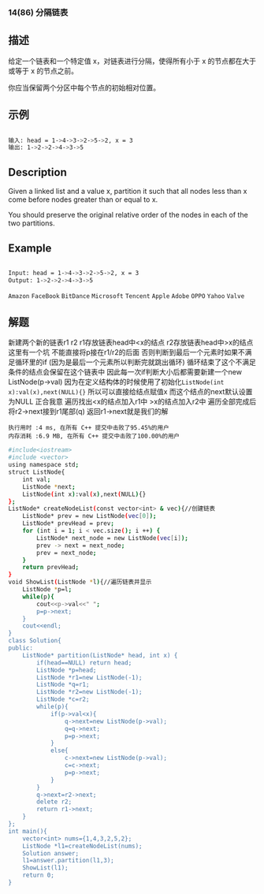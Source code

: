 ### 14(86) 分隔链表

## 描述

给定一个链表和一个特定值 x，对链表进行分隔，使得所有小于 x 的节点都在大于或等于 x 的节点之前。

你应当保留两个分区中每个节点的初始相对位置。

## 示例
```bash

输入: head = 1->4->3->2->5->2, x = 3
输出: 1->2->2->4->3->5

```

## Description

Given a linked list and a value x, partition it such that all nodes less than x come before nodes greater than or equal to x.

You should preserve the original relative order of the nodes in each of the two partitions.

## Example
```bash

Input: head = 1->4->3->2->5->2, x = 3
Output: 1->2->2->4->3->5

```
`Amazon` `FaceBook` `BitDance` `Microsoft` `Tencent` `Apple` `Adobe` `OPPO` `Yahoo` `Valve`
## 解题

新建两个新的链表r1 r2 
r1存放链表head中<x的结点 r2存放链表head中>x的结点
这里有一个坑 不能直接将p接在r1/r2的后面 否则判断到最后一个元素时如果不满足循环里的if (因为是最后一个元素所以判断完就跳出循环) 循环结束了这个不满足条件的结点会保留在这个链表中
因此每一次if判断大小后都需要新建一个new ListNode(p->val) 因为在定义结构体的时候使用了初始化`ListNode(int x):val(x),next(NULL){}` 所以可以直接给结点赋值x 而这个结点的next默认设置为NULL 正合我意
遍历找出<x的结点加入r1中 >x的结点加入r2中
遍历全部完成后 将r2->next接到r1尾部(q) 返回r1->next就是我们的解
```
执行用时 :4 ms, 在所有 C++ 提交中击败了95.45%的用户
内存消耗 :6.9 MB, 在所有 C++ 提交中击败了100.00%的用户
```
```bash
#include<iostream>
#include <vector>
using namespace std;
struct ListNode{
    int val;
    ListNode *next;
    ListNode(int x):val(x),next(NULL){}
};
ListNode* createNodeList(const vector<int> & vec){//创建链表
    ListNode* prev = new ListNode(vec[0]);
    ListNode* prevHead = prev;
    for (int i = 1; i < vec.size(); i ++) {
        ListNode* next_node = new ListNode(vec[i]);
        prev -> next = next_node;
        prev = next_node;
    }
    return prevHead;
}
void ShowList(ListNode *l){//遍历链表并显示
    ListNode *p=l;
    while(p){
        cout<<p->val<<" ";
        p=p->next;
    }
    cout<<endl;
}
class Solution{
public:
    ListNode* partition(ListNode* head, int x) {
        if(head==NULL) return head;
        ListNode *p=head;
        ListNode *r1=new ListNode(-1);
        ListNode *q=r1;
        ListNode *r2=new ListNode(-1);
        ListNode *c=r2;
        while(p){
            if(p->val<x){
                q->next=new ListNode(p->val);
                q=q->next;
                p=p->next;
            }
            else{
                c->next=new ListNode(p->val);
                c=c->next;
                p=p->next;
            }
        }
        q->next=r2->next;
        delete r2;
        return r1->next;
    }
};
int main(){
    vector<int> nums={1,4,3,2,5,2};
    ListNode *l1=createNodeList(nums);
    Solution answer;
    l1=answer.partition(l1,3);
    ShowList(l1);
    return 0;
}
```